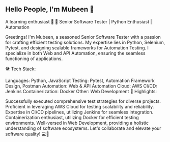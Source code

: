 
##

## Hello People, I'm Mubeen 👋

A learning enthusiast 🎯
🚀 Senior Software Tester | Python Enthusiast | Automation

Greetings! I'm Mubeen, a seasoned Senior Software Tester with a passion for crafting efficient testing solutions. My expertise lies in Python, Selenium, Pytest, and designing scalable frameworks for Automation Testing. I specialize in both Web and API Automation, ensuring the seamless functioning of applications.

🛠️ Tech Stack:

Languages: Python, JavaScript
Testing: Pytest, Automation Framework Design, Postman
Automation: Web & API Automation
Cloud: AWS
CI/CD: Jenkins
Containerization: Docker
Other: Web Development
🔧 Highlights:

Successfully executed comprehensive test strategies for diverse projects.
Proficient in leveraging AWS Cloud for testing scalability and reliability.
Expertise in CI/CD pipelines, utilizing Jenkins for seamless integration.
Containerization enthusiast, utilizing Docker for efficient testing environments.
Well-versed in Web Development, providing a holistic understanding of software ecosystems.
Let's collaborate and elevate your software quality! 💻🧪


